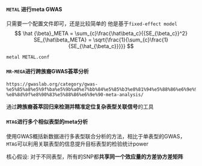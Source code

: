 
#### `METAL` 进行meta GWAS
只需要一个配置文件即可，还是比较简单的
他是基于`fixed-effect model`
$$
\hat {\beta}_META = \sum_{c}\frac{\hat\beta_c}{{SE_{\beta_c}}^2}
SE_{\hat\beta_META} = \sqrt{\frac{1}{\sum_{c}\frac{1}{SE_{\hat_{\beta_c}}}}}
$$
```
metal METAL.conf
```

#### `MR-MEGA`进行跨族裔GWAS荟萃分析
```
https://gwaslab.org/category/gwas-%e5%85%a8%e5%9f%ba%e5%9b%a0%e7%bb%84%e5%85%b3%e8%81%94%e5%88%86%e6%9e%90/13-%e8%8d%9f%e8%90%83%e5%88%86%e6%9e%90-meta-analysis/
```
通过**跨族裔荟萃回归来检测并精准定位复杂表型关联信号**的工具

#### `MTAG`进行多个相似表型的meta分析
使用GWAS概括新数据进行多表型联合分析的方法，相比于单表型的GWAS，`MTAG`可以利用关联表型的信息提升目标表型的检验统计power

核心假设: 对于不同表型，所有的SNP都**共享同一个效应量的方差协方差矩阵**